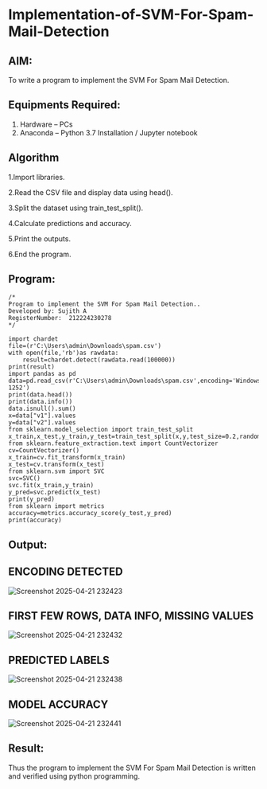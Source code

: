 # Implementation-of-SVM-For-Spam-Mail-Detection

## AIM:
To write a program to implement the SVM For Spam Mail Detection.

## Equipments Required:
1. Hardware – PCs
2. Anaconda – Python 3.7 Installation / Jupyter notebook

## Algorithm
1.Import libraries.

2.Read the CSV file and display data using head().

3.Split the dataset using train_test_split().

4.Calculate predictions and accuracy.

5.Print the outputs.

6.End the program. 

## Program:
```
/*
Program to implement the SVM For Spam Mail Detection..
Developed by: Sujith A
RegisterNumber:  212224230278
*/

import chardet
file=(r'C:\Users\admin\Downloads\spam.csv')
with open(file,'rb')as rawdata:
    result=chardet.detect(rawdata.read(100000))
print(result)
import pandas as pd
data=pd.read_csv(r'C:\Users\admin\Downloads\spam.csv',encoding='Windows-1252')
print(data.head())
print(data.info())
data.isnull().sum()
x=data["v1"].values
y=data["v2"].values
from sklearn.model_selection import train_test_split
x_train,x_test,y_train,y_test=train_test_split(x,y,test_size=0.2,random_state=0)
from sklearn.feature_extraction.text import CountVectorizer
cv=CountVectorizer()
x_train=cv.fit_transform(x_train)
x_test=cv.transform(x_test)
from sklearn.svm import SVC
svc=SVC()
svc.fit(x_train,y_train)
y_pred=svc.predict(x_test)
print(y_pred)
from sklearn import metrics
accuracy=metrics.accuracy_score(y_test,y_pred)
print(accuracy)
```

## Output:
## ENCODING DETECTED
![Screenshot 2025-04-21 232423](https://github.com/user-attachments/assets/102b5f40-76b4-4389-84f6-8b081d83f402)
## FIRST FEW ROWS, DATA INFO, MISSING VALUES
![Screenshot 2025-04-21 232432](https://github.com/user-attachments/assets/eb57e1bb-d8b2-499d-a0d1-28193c783037)
## PREDICTED LABELS
![Screenshot 2025-04-21 232438](https://github.com/user-attachments/assets/496d3781-2560-47ed-bc38-a7b50c42435a)
## MODEL ACCURACY
![Screenshot 2025-04-21 232441](https://github.com/user-attachments/assets/cae6295e-3af8-4c82-89d4-ef45896c2122)




## Result:
Thus the program to implement the SVM For Spam Mail Detection is written and verified using python programming.
